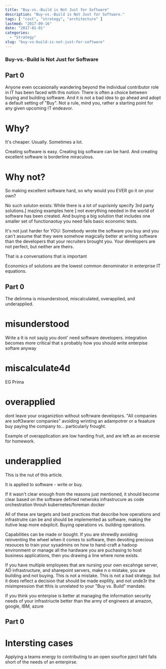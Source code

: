 ```yaml
---
title: "Buy-vs.-Build is Not Just for Software"
description: "Buy-vs.-Build is Not Just for Software."
tags: [ "cost", "strategy", "architecture" ]
lastmod: "2017-09-16"
date: "2017-01-01"
categories:
  - "Strategy"
slug: "buy-vs-build-is-not-just-for-software"
---
```

### Buy-vs.-Build is Not Just for Software

## Part 0

Anyone even occasionally wandering beyond the individual contributor role in IT has been faced with this notion: There is often a choice between buying and building software. And it is not a bad idea to go ahead and adopt a default setting of "Buy". Not a rule, mind you, rather a starting point for any given upcoming IT endeavor.

# Why?

It's cheaper. Usually. Sometimes a lot.

Creating software is easy. Creating big software can be hard.  And creating excellent software is borderline miraculous.



# Why not?

So making excellent software hard, so why would you EVER go it on your own?

No such soluton exists: While there is a lot of suprisinly specify 3rd party solutions.[ mazing examples here ] not everything needed in the world of software has been created. And buying a big solution that includes one smaller set of functionaotuy you need fails basic economic tests.


It's not just harder for YOU: Somebody wrote the software you buy and you can't assume that they were somehow magically better at writing software than the developers that your recruiters brought you. Your developers are not perfect, but neither are theirs.






That is a conversations that is important

Economics of solutions are the lowest common denominator in enterprise IT equations.

## Part 0

The delimma is misunderstood, miscalculated, overapplied, and underapplied.


# misunderstood

Write a
It is not sayig you dont' need software developers.
integration becomes more critical
that s probably how you should write enterpise softare anyway


# miscalculate4d

EG Prima



# overapplied

dont leave your oraganiztion without softrware developsrs.
"All companies are soft3warer companies"
avoiding wrinting an adampotrer or a feaature buy paying the company to... particularly frought.

Example of overapplication are low handing fruit, and are left as an excersie for homework.


# underapplied
This is the nut of this article.

It is applied to software - write or buy.

If it wasn't clear enough from the reasons just mentioned, it should become clear based on the
software defined netwroks
infrastrucure as code
orchestration throuh kubernetes/foreman
docker

All of these are targets and best practices that describe how operations and infrastrutre can be and should be implemented as software, making the itutive leap more edxplicit. Buying operations vs. building operations.

Capabilities can be made or bought. If you are shrewdly avoiding reinventing the wheel when it comes to software, then devoting precious resouces to train your sysadmins on how to hand-craft a hadoop environment or manage all the hardware you are puchasing to host business applications, then you drawing a line where none exists.

If you have multiple employees that are nursing your own excahnge server, AD infrastructure, and sharepoint servers, make n o mistake, you are building and not buying.  This is not a mistake. This is not a bad strategy. but it does reflect a decision that should be made explitly, and not unde3r the misimpression that tthis is unrelated to your "Buy vs. Build" mandate.

If you think you enterpise is better at managing the information security needs of your infrastriucte better than the army of engineers at amazon, google, IBM, azure




## Part 0

# Intersting cases
Applying a teams energy to contributing to an open sourfce pject taht falls short of the needs of an enterpirse.
